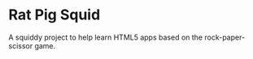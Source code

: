 Rat Pig Squid
=============

A squiddy project to help learn HTML5 apps based on the rock-paper-scissor game.
